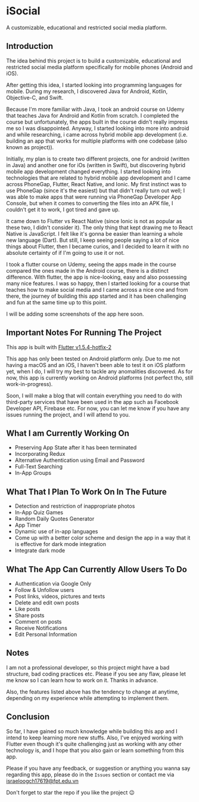# iSocial

A customizable, educational and restricted social media platform.

## Introduction

The idea behind this project is to build a customizable, educational and restricted social media platform specifically for mobile phones (Android and iOS). 

After getting this idea, I started looking into programming languages for mobile. During my research, I discovered Java for Android, Kotlin, Objective-C, and Swift.

Because I'm more familiar with Java, I took an android course on Udemy that teaches Java for Android and Kotlin from scratch. I completed the course but unfortunately, the apps built in the course didn't really impress me so I was disappointed. Anyway, I started looking into more into android and while researching, i came across hybrid mobile app development (i.e. building an app that works for multiple platforms with one codebase (also known as project)).

Initially, my plan is to create two different projects, one for android (written in Java) and another one for iOs (written in Swift), but discovering hybrid mobile app development changed everything. I started looking into technologies that are related to hybrid mobile app development and I came across PhoneGap, Flutter, React Native, and Ionic. My first instinct was to use PhoneGap (since it's the easiest) but that didn't really turn out well; I was able to make apps that were running via PhoneGap Developer App Console, but when it comes to converting the files into an APK file, I couldn't get it to work, I got tired and gave up.

It came down to Flutter vs React Native (since Ionic is not as popular as these two, I didn't consider it). The only thing that kept drawing me to React Native is JavaScript. I felt like it's gonna be easier than learning a whole new language (Dart). But still, I keep seeing people saying a lot of nice things about Flutter, then I became curios, and I decided to learn it with no absolute certainty of if I'm going to use it or not.

I took a flutter course on Udemy, seeing the apps made in the course compared the ones made in the Android course, there is a distinct difference. With flutter, the app is nice-looking, easy and also possessing many nice features. I was so happy, then I started looking for a course that teaches how to make social media and I came across a nice one and from there, the journey of building this app started and it has been challenging and fun at the same time up to this point. 

I will be adding some screenshots of the app here soon.

## Important Notes For Running The Project 

This app is built with [Flutter v1.5.4-hotfix-2](https://flutter.dev/docs/development/tools/sdk/releases)

This app has only been tested on Android platform only. Due to me not having a macOS and an iOS, I haven't been able to test it on iOS platform yet, when I do, I will try my best to tackle any anomalities discovered. As for now, this app is currently working on Android platforms (not perfect tho, still work-in-progress).

Soon, I will make a blog that will contain everything you need to do with third-party services that have been used in the app such as Facebook Developer API, Firebase etc. For now, you can let me know if you have any issues running the project, and I will attend to you.

## What I am Currently Working On

  - Preserving App State after it has been terminated
  - Incorporating Redux 
  - Alternative Authentication using Email and Password
  - Full-Text Searching
  - In-App Groups

## What That I Plan To Work On In The Future
  
  - Detection and restriction of inappropriate photos
  - In-App Quiz Games
  - Random Daily Quotes Generator
  - App Timer
  - Dynamic use of in-app languages
  - Come up with a better color scheme and design the app in a way that it is effective for dark mode integration
  - Integrate dark mode
  
## What The App Can Currently Allow Users To Do
 
  - Authentication via Google Only
  - Follow & Unfollow users
  - Post links, videos, pictures and texts
  - Delete and edit own posts
  - Like posts
  - Share posts 
  - Comment on posts 
  - Receive Notifications
  - Edit Personal Information

## Notes
I am not a professional developer, so this project might have a bad structure, bad coding practices etc. Please if you see any flaw, please let me know so I can learn how to work on it. Thanks in advance.

Also, the features listed above has the tendency to change at anytime, depending on my experience while attempting to implement them.

## Conclusion
So far, I have gained so much knowledge while building this app and I intend to keep learning more new stuffs. Also, I've enjoyed working with Flutter even though it's quite challenging just as working with any other technology is, and I hope that you also gain or learn something from this app.

Please if you have any feedback, or suggestion or anything you wanna say regarding this app, please do in the ```Issues``` section or contact me via [israeloogch17619@fpt.edu.vn](mailto:israeloogch17619@fpt.edu.vn) 

Don't forget to star the repo if you like the project 😉 

